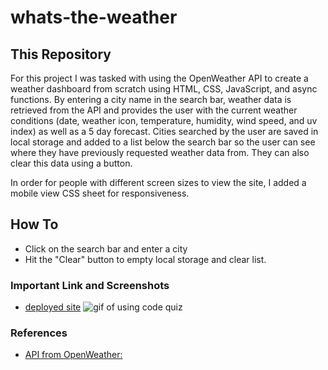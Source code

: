 # whats-the-weather

## This Repository

For this project I was tasked with using the OpenWeather API to create a weather dashboard from scratch using HTML, CSS, JavaScript, and async functions. By entering a city name in the search bar, weather data is retrieved from the API and provides the user with the current weather conditions (date, weather icon, temperature, humidity, wind speed, and uv index) as well as a 5 day forecast. Cities searched by the user are saved in local storage and added to a list below the search bar so the user can see where they have previously requested weather data from. They can also clear this data using a button.

In order for people with different screen sizes to view the site, I added a mobile view CSS sheet for responsiveness.

## How To
* Click on the search bar and enter a city
* Hit the "Clear" button to empty local storage and clear list.

### Important Link and Screenshots
* [deployed site](https://breyera.github.io/whats-the-weather/)
![gif of using code quiz](assets/imgages/)

### References
* [API from OpenWeather: ](https://openweathermap.org/api)